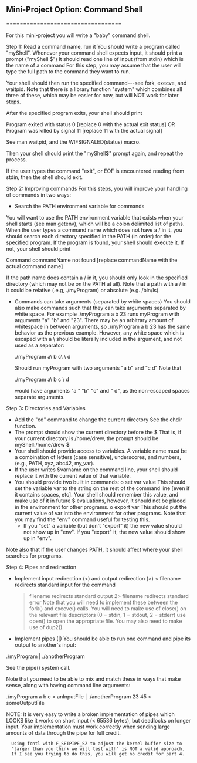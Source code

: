 ## Mini-Project Option: Command Shell

==================================

For this mini-project you will write a "baby" command shell.

Step 1: Read a command name, run it
  You should write a program called "myShell".
  Whenever your command shell expects input, it should print a prompt ("myShell $")
  It should read one line of input (from stdin) which is the name of a command
  For this step, you may assume that the user will type the full path to the command
  they want to run.

  Your shell should then run the specified command---see fork, execve, and waitpid.
  Note that there is a library function "system" which combines all three of these,
  which may be easier for now, but will NOT work for later steps.

  After the specified program exits, your shell should print

  Program exited with status 0
  [replace 0 with the actual exit status]
  OR
  Program was killed by signal 11
  [replace 11 with the actual signal]

  See man waitpid, and the WIFSIGNALED(status) macro.

  Then your shell should print the "myShell$" prompt again, and repeat the process.

  If the user types the command "exit", or EOF is encountered reading from stdin, then
  the shell should exit.

Step 2: Improving commands
  For this steps, you will improve your handling of commands in two ways:
  - Search the PATH environment variable for commands

  You will want to use the PATH environment variable that exists when
  your shell starts (see man getenv), which will be a colon delimited
  list of paths.  When the user types a command name which does not
  have a / in it, you should search each directory specified in the PATH
  (in order) for the specified program.  If the program is found, your shell
  should execute it.  If not, your shell should print

  Command commandName not found
  [replace commandName with the actual command name]

  If the path name does contain a / in it, you should only look in the specified
  directory (which may not be on the PATH at all).  Note that a path with
  a / in it could be relative (.e.g, ./myProgram) or absolute (e.g. /bin/ls).

  - Commands can take arguments (separated by white spaces)
   You should also make commands such that they can take arguments separated
   by white space.  For example
     ./myProgram a b 23
   runs myProgram with arguments "a"  "b" and "23".  There may be an arbitrary
   amount of whitespace in between arguments, so
     ./myProgram         a               b     23
   has the same behavior as the previous example.  However, any white space
   which is escaped with a \ should be literally included in the argument, and
   not used as a separator:

    ./myProgram  a\ b c\ \ d

    Should run myProgram with two arguments "a b" and "c  d"  Note that

     ./myProgram a\  b c \ d

     would have arguments "a " "b" "c" and " d", as the non-escaped spaces
     separate arguments.


Step 3: Directories and Variables
  - Add the "cd" command to change the current directory
    See the chdir function.
  - The prompt should show the current directory before the $
    That is, if your current directory is /home/drew, the prompt should be
    myShell:/home/drew $
  - Your shell should provide access to variables. A variable name
    must be a combination of letters (case sensitive), underscores,
    and numbers, (e.g., PATH, xyz, abc42, my_var).
  - If the user writes $varname on the command line, your shell should
    replace it with the current value of that variable.
  - You should provide two built in commands:
      o set var value
        This should set the variable var to the string on the rest of the command
        line [even if it contains spaces, etc].   Your shell should remember
        this value, and make use of it in future $ evaluations, however,
        it should not be placed in the environment for other programs.
      o export var
        This should put the current value of var into the environment for other programs.
   Note that you may find the "env" command useful for testing this.
     - If you "set" a variable (but don't "export" it) the new value should
       not show up in "env".  If you "export" it, the new value should show up in "env".

   Note also that if the user changes PATH, it should affect where your shell
   searches for programs.

Step 4: Pipes and redirection
  - Implement input redirection (<) and output redirection (>)
     < filename   redirects standard input for the command
     > filename   redirects standard output
     2> filename  redirects standard error
   Note that you will need to implement these between the fork()
   and execve() calls.  You will need to make use of close()
   on the relevant file descriptors (0 = stdin, 1 = stdout, 2 = stderr)
   use open() to open the appropriate file.  You may also need to make
   use of dup2().

  - Implement pipes (|)
   You should be able to run one command and pipe its output to another's input:

   ./myProgram | ./anotherProgram

   See the pipe() system call.

Note that you need to be able to mix and match these in ways that make sense,
along with having command line arguments:

   ./myProgram a b c < anInputFile | ./anotherProgram 23 45 > someOutputFile

NOTE: It is very easy to write a broken implementation of pipes which LOOKS like
      it works on  short input (< 65536 bytes), but deadlocks on longer
      input.   Your implementation must work correctly when sending large
      amounts of data through the pipe for full credit.

      Using fcntl with F_SETPIPE_SZ to adjust the kernel buffer size to
      "larger than you think we will test with" is NOT a valid approach.
      If I see you trying to do this, you will get no credit for part 4.
